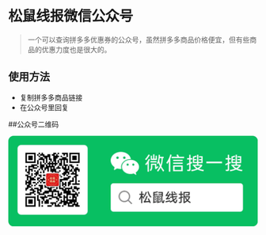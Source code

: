 # 松鼠线报微信公众号

> 一个可以查询拼多多优惠券的公众号，虽然拼多多商品价格便宜，但有些商品的优惠力度也是很大的。

## 使用方法

- 复制拼多多商品链接
- 在公众号里回复

##公众号二维码

![avatar](https://github.com/jingdail/songshu/blob/main/wechat.png)